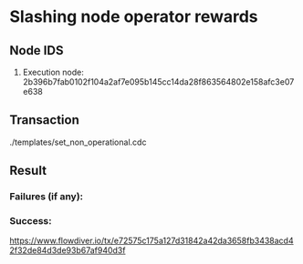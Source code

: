 # Slashing node operator rewards

## Node IDS
1. Execution node: 2b396b7fab0102f104a2af7e095b145cc14da28f863564802e158afc3e07e638


## Transaction 
./templates/set_non_operational.cdc

## Result

### Failures (if any):

### Success:
https://www.flowdiver.io/tx/e72575c175a127d31842a42da3658fb3438acd42f32de84d3de93b67af940d3f
